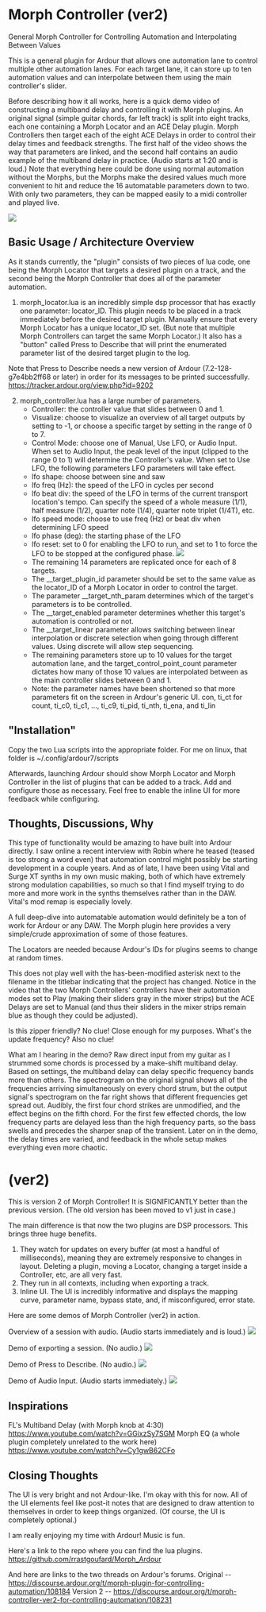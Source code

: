 
# Morph Controller (ver2)

General Morph Controller for Controlling Automation and Interpolating Between Values
 
This is a general plugin for Ardour that allows one automation lane to control multiple other automation lanes.  For each target lane, it can store up to ten automation values and can interpolate between them using the main controller's slider.

Before describing how it all works, here is a quick demo video of constructing a multiband delay and controlling it with Morph plugins.  An original signal (simple guitar chords, far left track) is split into eight tracks, each one containing a Morph Locator and an ACE Delay plugin.  Morph Controllers then target each of the eight ACE Delays in order to control their delay times and feedback strengths.  The first half of the video shows the way that parameters are linked, and the second half contains an audio example of the multiband delay in practice.  (Audio starts at 1:20 and is loud.)  Note that everything here could be done using normal automation without the Morphs, but the Morphs make the desired values much more convenient to hit and reduce the 16 automatable parameters down to two.  With only two parameters, they can be mapped easily to a midi controller and played live.

[![](https://img.youtube.com/vi/5uT9pQQBtcI/0.jpg)](https://youtu.be/5uT9pQQBtcI "Morph Plugin for Ardour")

## Basic Usage / Architecture Overview

As it stands currently, the "plugin" consists of two pieces of lua code, one being the Morph Locator that targets a desired plugin on a track, and the second being the Morph Controller that does all of the parameter automation.

1.  morph_locator.lua is an incredibly simple dsp processor that has exactly one parameter: locator_ID.  This plugin needs to be placed in a track immediately before the desired target plugin.  Manually ensure that every Morph Locator has a unique locator_ID set.  (But note that multiple Morph Controllers can target the same Morph Locator.)  It also has a "button" called Press to Describe that will print the enumerated parameter list of the desired target plugin to the log.  

Note that Press to Describe needs a new version of Ardour (7.2-128-g7e4bb2ff68 or later) in order for its messages to be printed successfully.  https://tracker.ardour.org/view.php?id=9202

2.  morph_controller.lua has a large number of parameters.  
    - Controller: the controller value that slides between 0 and 1.  
    - Visualize: choose to visualize an overview of all target outputs by setting to -1, or choose a specific target by setting in the range of 0 to 7.
    - Control Mode: choose one of Manual, Use LFO, or Audio Input.  When set to Audio Input, the peak level of the input (clipped to the range 0 to 1) will determine the Controller's value.  When set to Use LFO, the following parameters LFO parameters will take effect.
    - lfo shape: choose between sine and saw
    - lfo freq (Hz): the speed of the LFO in cycles per second
    - lfo beat div: the speed of the LFO in terms of the current transport location's tempo.  Can specify the speed of a whole measure (1/1), half measure (1/2), quarter note (1/4), quarter note triplet (1/4T), etc.
    - lfo speed mode: choose to use freq (Hz) or beat div when determining LFO speed
    - lfo phase (deg): the starting phase of the LFO
    - lfo reset: set to 0 for enabling the LFO to run, and set to 1 to force the LFO to be stopped at the configured phase.  [![](https://img.youtube.com/vi/JN4jlhjcwRE/0.jpg)](https://youtu.be/JN4jlhjcwRE "Morph Controller with LFO for Ardour")
    - The remaining 14 parameters are replicated once for each of 8 targets.  
    - The __target_plugin_id parameter should be set to the same value as the locator_ID of a Morph Locator in order to control the target.  
    - The parameter __target_nth_param determines which of the target's parameters is to be controlled.  
    - The __target_enabled parameter determines whether this target's automation is controlled or not.  
    - The __target_linear parameter allows switching between linear interpolation or discrete selection when going through different values.  Using discrete will allow step sequencing.
    - The remaining parameters store up to 10 values for the target automation lane, and the target_control_point_count parameter dictates how many of those 10 values are interpolated between as the main controller slides between 0 and 1.
    - Note: the parameter names have been shortened so that more parameters fit on the screen in Ardour's generic UI.  con, ti_ct for count, ti_c0, ti_c1, ..., ti_c9, ti_pid, ti_nth, ti_ena, and ti_lin
    

## "Installation"

Copy the two Lua scripts into the appropriate folder.  For me on linux, that folder is ~/.config/ardour7/scripts

Afterwards, launching Ardour should show Morph Locator and Morph Controller in the list of plugins that can be added to a track.  Add and configure those as necessary.  Feel free to enable the inline UI for more feedback while configuring.

## Thoughts, Discussions, Why

This type of functionality would be amazing to have built into Ardour directly.  I saw online a recent interview with Robin where he teased (teased is too strong a word even) that automation control might possibly be starting development in a couple years.  And as of late, I have been using Vital and Surge XT synths in my own music making, both of which have extremely strong modulation capabilities, so much so that I find myself trying to do more and more work in the synths themselves rather than in the DAW.  Vital's mod remap is especially lovely.

A full deep-dive into automatable automation would definitely be a ton of work for Ardour or any DAW.  The Morph plugin here provides a very simple/crude approximation of some of those features.

The Locators are needed because Ardour's IDs for plugins seems to change at random times.

This does not play well with the has-been-modified asterisk next to the filename in the titlebar indicating that the project has changed.  Notice in the video that the two Morph Controllers' controllers have their automation modes set to Play (making their sliders gray in the mixer strips) but the ACE Delays are set to Manual (and thus their sliders in the mixer strips remain blue as though they could be adjusted).

Is this zipper friendly?  No clue!  Close enough for my purposes.  What's the update frequency?  Also no clue!

What am I hearing in the demo?  Raw direct input from my guitar as I strummed some chords is processed by a make-shift multiband delay.  Based on settings, the multiband delay can delay specific frequency bands more than others.  The spectrogram on the original signal shows all of the frequencies arriving simultaneously on every chord strum, but the output signal's spectrogram on the far right shows that different frequencies get spread out.  Audibly, the first four chord strikes are unmodified, and the effect begins on the fifth chord.  For the first few effected chords, the low frequency parts are delayed less than the high frequency parts, so the bass swells and precedes the sharper snap of the transient.  Later on in the demo, the delay times are varied, and feedback in the whole setup makes everything even more chaotic.

# (ver2)

This is version 2 of Morph Controller!  It is SIGNIFICANTLY better than the previous version.  (The old version has been moved to v1 just in case.)

The main difference is that now the two plugins are DSP processors.  This brings three huge benefits.
1)  They watch for updates on every buffer (at most a handful of milliseconds), meaning they are extremely responsive to changes in layout.  Deleting a plugin, moving a Locator, changing a target inside a Controller, etc, are all very fast.
2)  They run in all contexts, including when exporting a track.
3)  Inline UI.  The UI is incredibly informative and displays the mapping curve, parameter name, bypass state, and, if misconfigured, error state.

Here are some demos of Morph Controller (ver2) in action.

Overview of a session with audio.  (Audio starts immediately and is loud.)
[![](https://img.youtube.com/vi/QJV8wmCUhhQ/0.jpg)](https://youtu.be/QJV8wmCUhhQ "Morph Controller (ver2) for Ardour")

Demo of exporting a session.  (No audio.)
[![](https://img.youtube.com/vi/yrHkwRv3eDk/0.jpg)](https://youtu.be/yrHkwRv3eDk "Morph Controller (ver2) for Ardour -- Export Demonstration")

Demo of Press to Describe.  (No audio.)
[![](https://img.youtube.com/vi/tiKa0oby4xU/0.jpg)](https://youtu.be/tiKa0oby4xU "Morph Controller (ver2) for Ardour -- Demonstration of Press to Describe")

Demo of Audio Input.  (Audio starts immediately.)
[![](https://img.youtube.com/vi/7RXJHe8YjVM/0.jpg)](https://youtu.be/7RXJHe8YjVM "Morph Controller (ver2) for Ardour -- Audio Input")


## Inspirations

FL's Multiband Delay (with Morph knob at 4:30) https://www.youtube.com/watch?v=GGixzSy7SGM
Morph EQ (a whole plugin completely unrelated to the work here) https://www.youtube.com/watch?v=Cy1gwB62CFo

## Closing Thoughts

The UI is very bright and not Ardour-like.  I'm okay with this for now.  All of the UI elements feel like post-it notes that are designed to draw attention to themselves in order to keep things organized.  (Of course, the UI is completely optional.)

I am really enjoying my time with Ardour!  Music is fun.

Here's a link to the repo where you can find the lua plugins.  https://github.com/rrastgoufard/Morph_Ardour

And here are links to the two threads on Ardour's forums.
Original -- https://discourse.ardour.org/t/morph-plugin-for-controlling-automation/108184
Version 2 -- https://discourse.ardour.org/t/morph-controller-ver2-for-controlling-automation/108231
